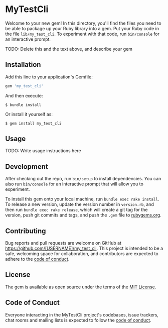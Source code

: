 # MyTestCli

Welcome to your new gem! In this directory, you'll find the files you need to be able to package up your Ruby library into a gem. Put your Ruby code in the file `lib/my_test_cli`. To experiment with that code, run `bin/console` for an interactive prompt.

TODO: Delete this and the text above, and describe your gem

## Installation

Add this line to your application's Gemfile:

```ruby
gem 'my_test_cli'
```

And then execute:

    $ bundle install

Or install it yourself as:

    $ gem install my_test_cli

## Usage

TODO: Write usage instructions here

## Development

After checking out the repo, run `bin/setup` to install dependencies. You can also run `bin/console` for an interactive prompt that will allow you to experiment.

To install this gem onto your local machine, run `bundle exec rake install`. To release a new version, update the version number in `version.rb`, and then run `bundle exec rake release`, which will create a git tag for the version, push git commits and tags, and push the `.gem` file to [rubygems.org](https://rubygems.org).

## Contributing

Bug reports and pull requests are welcome on GitHub at https://github.com/[USERNAME]/my_test_cli. This project is intended to be a safe, welcoming space for collaboration, and contributors are expected to adhere to the [code of conduct](https://github.com/[USERNAME]/my_test_cli/blob/master/CODE_OF_CONDUCT.md).


## License

The gem is available as open source under the terms of the [MIT License](https://opensource.org/licenses/MIT).

## Code of Conduct

Everyone interacting in the MyTestCli project's codebases, issue trackers, chat rooms and mailing lists is expected to follow the [code of conduct](https://github.com/[USERNAME]/my_test_cli/blob/master/CODE_OF_CONDUCT.md).
